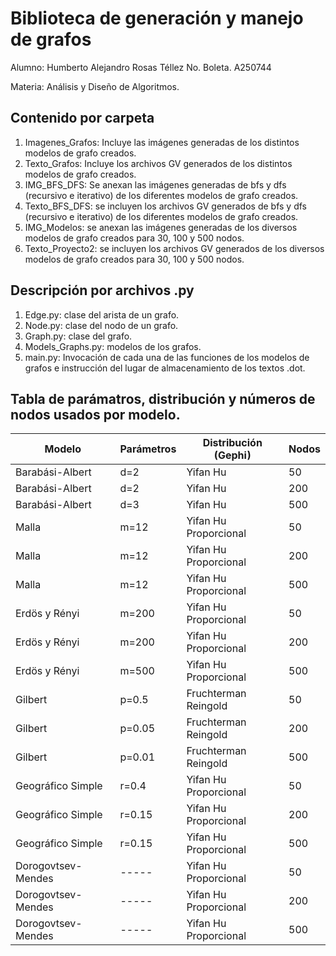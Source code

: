 # Biblioteca de generación y manejo de grafos

Alumno: Humberto Alejandro Rosas Téllez
No. Boleta. A250744

Materia: Análisis y Diseño de Algoritmos.

## Contenido por carpeta

1) Imagenes_Grafos: Incluye las imágenes generadas de los distintos modelos de grafo creados.
2) Texto_Grafos: Incluye los archivos GV generados de los distintos modelos de grafo creados.
3) IMG_BFS_DFS: Se anexan las imágenes generadas de bfs y dfs (recursivo e iterativo) de los diferentes modelos de grafo creados.
4) Texto_BFS_DFS: se incluyen los archivos GV generados de bfs y dfs (recursivo e iterativo) de los diferentes modelos de grafo creados.
5) IMG_Modelos: se anexan las imágenes generadas de los diversos modelos de grafo creados para 30, 100 y 500 nodos.
6) Texto_Proyecto2: se incluyen los archivos GV generados de los diversos modelos de grafo creados para 30, 100 y 500 nodos.

## Descripción por archivos .py

1) Edge.py: clase del arista de un grafo.
2) Node.py: clase del nodo de un grafo.
3) Graph.py: clase del grafo.
4) Models_Graphs.py: modelos de los grafos.
5) main.py: Invocación de cada una de las funciones de los modelos de grafos e instrucción del lugar de almacenamiento de los textos .dot.

## Tabla de parámatros, distribución y números de nodos usados por modelo.

| Modelo | Parámetros | Distribución (Gephi) | Nodos
| -------- | ------- | ------- | ------- | 
| Barabási-Albert | d=2 | Yifan Hu | 50
| Barabási-Albert | d=2 | Yifan Hu | 200
| Barabási-Albert | d=3 | Yifan Hu | 500
| Malla | m=12 | Yifan Hu Proporcional | 50
| Malla | m=12 | Yifan Hu Proporcional | 200
| Malla | m=12 | Yifan Hu Proporcional | 500
| Erdös y Rényi | m=200 | Yifan Hu Proporcional | 50
| Erdös y Rényi | m=200 | Yifan Hu Proporcional | 200
| Erdös y Rényi | m=500 | Yifan Hu Proporcional | 500
| Gilbert | p=0.5 | Fruchterman Reingold | 50
| Gilbert | p=0.05 | Fruchterman Reingold | 200
| Gilbert | p=0.01 | Fruchterman Reingold | 500
| Geográfico Simple | r=0.4 | Yifan Hu Proporcional | 50
| Geográfico Simple | r=0.15 | Yifan Hu Proporcional | 200
| Geográfico Simple | r=0.15 | Yifan Hu Proporcional | 500
| Dorogovtsev-Mendes | ----- | Yifan Hu Proporcional | 50
| Dorogovtsev-Mendes | ----- | Yifan Hu Proporcional | 200
| Dorogovtsev-Mendes | ----- | Yifan Hu Proporcional | 500
